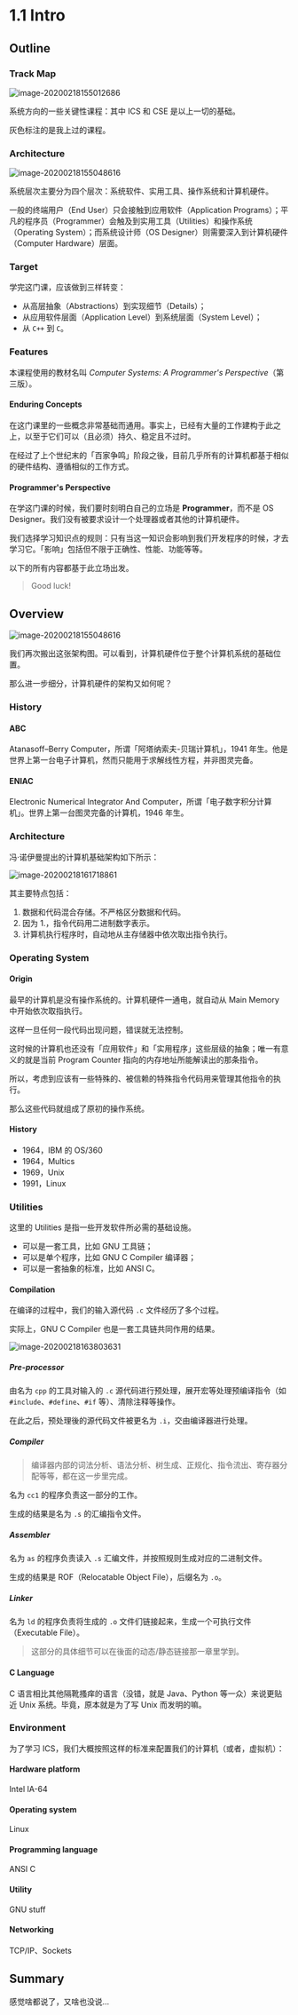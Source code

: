 # 1.1 Intro

## Outline

### Track Map

![image-20200218155012686](1-1-intro.assets/image-20200218155012686.png)

系统方向的一些关键性课程：其中 ICS 和 CSE 是以上一切的基础。

灰色标注的是我上过的课程。

### Architecture

![image-20200218155048616](1-1-intro.assets/image-20200218155048616.png)

系统层次主要分为四个层次：系统软件、实用工具、操作系统和计算机硬件。

一般的终端用户（End User）只会接触到应用软件（Application Programs）；平凡的程序员（Programmer）会触及到实用工具（Utilities）和操作系统（Operating System）；而系统设计师（OS Designer）则需要深入到计算机硬件（Computer Hardware）层面。

### Target

学完这门课，应该做到三样转变：

* 从高层抽象（Abstractions）到实现细节（Details）；
* 从应用软件层面（Application Level）到系统层面（System Level）；
* 从 `C++` 到 `C`。

### Features

本课程使用的教材名叫 *Computer Systems: A Programmer's Perspective*（第三版）。

#### Enduring Concepts

在这门课里的一些概念非常基础而通用。事实上，已经有大量的工作建构于此之上，以至于它们可以（且必须）持久、稳定且不过时。

在经过了上个世纪末的「百家争鸣」阶段之後，目前几乎所有的计算机都基于相似的硬件结构、遵循相似的工作方式。

#### Programmer's Perspective

在学这门课的时候，我们要时刻明白自己的立场是 **Programmer**，而不是 OS Designer。我们没有被要求设计一个处理器或者其他的计算机硬件。

我们选择学习知识点的规则：只有当这一知识会影响到我们开发程序的时候，才去学习它。「影响」包括但不限于正确性、性能、功能等等。

以下的所有内容都基于此立场出发。

> Good luck!

## Overview

![image-20200218155048616](1-1-intro.assets/image-20200218155048616.png)

我们再次搬出这张架构图。可以看到，计算机硬件位于整个计算机系统的基础位置。

那么进一步细分，计算机硬件的架构又如何呢？

### History

#### ABC

Atanasoff–Berry Computer，所谓「阿塔纳索夫-贝瑞计算机」，1941 年生。他是世界上第一台电子计算机，然而只能用于求解线性方程，并非图灵完备。

#### ENIAC

Electronic Numerical Integrator And Computer，所谓「电子数字积分计算机」。世界上第一台图灵完备的计算机，1946 年生。

### Architecture

冯·诺伊曼提出的计算机基础架构如下所示：

![image-20200218161718861](1-1-intro.assets/image-20200218161718861.png)

其主要特点包括：

1. 数据和代码混合存储。不严格区分数据和代码。
2. 因为 1.，指令代码用二进制数字表示。
3. 计算机执行程序时，自动地从主存储器中依次取出指令执行。

### Operating System

#### Origin

最早的计算机是没有操作系统的。计算机硬件一通电，就自动从 Main Memory 中开始依次取指执行。

这样一旦任何一段代码出现问题，错误就无法控制。

这时候的计算机也还没有「应用软件」和「实用程序」这些层级的抽象；唯一有意义的就是当前 Program Counter 指向的内存地址所能解读出的那条指令。

所以，考虑到应该有一些特殊的、被信赖的特殊指令代码用来管理其他指令的执行。

那么这些代码就组成了原初的操作系统。

#### History

* 1964，IBM 的 OS/360
* 1964，Multics
* 1969，Unix
* 1991，Linux

### Utilities

这里的 Utilities 是指一些开发软件所必需的基础设施。

* 可以是一套工具，比如 GNU 工具链；
* 可以是单个程序，比如 GNU C Compiler 编译器；
* 可以是一套抽象的标准，比如 ANSI C。

#### Compilation

在编译的过程中，我们的输入源代码 `.c` 文件经历了多个过程。

实际上，GNU C Compiler 也是一套工具链共同作用的结果。

![image-20200218163803631](1-1-intro.assets/image-20200218163803631.png)

##### Pre-processor

由名为 `cpp` 的工具对输入的 `.c` 源代码进行预处理，展开宏等处理预编译指令（如 `#include`、`#define`、`#if` 等）、清除注释等操作。

在此之后，预处理後的源代码文件被更名为 `.i`，交由编译器进行处理。

##### Compiler

> 编译器内部的词法分析、语法分析、树生成、正规化、指令流出、寄存器分配等等，都在这一步里完成。

名为 `cc1` 的程序负责这一部分的工作。

生成的结果是名为 `.s` 的汇编指令文件。

##### Assembler

名为 `as` 的程序负责读入 `.s` 汇编文件，并按照规则生成对应的二进制文件。

生成的结果是 ROF（Relocatable Object File），后缀名为 `.o`。

##### Linker

名为 `ld` 的程序负责将生成的 `.o` 文件们链接起来，生成一个可执行文件（Executable  File）。

> 这部分的具体细节可以在後面的动态/静态链接那一章里学到。

#### C Language

C 语言相比其他隔靴搔痒的语言（没错，就是 Java、Python 等一众）来说更贴近 Unix 系统。毕竟，原本就是为了写 Unix 而发明的嘛。

### Environment 

为了学习 ICS，我们大概按照这样的标准来配置我们的计算机（或者，虚拟机）：

#### Hardware platform

Intel IA-64

#### Operating system

Linux

#### Programming language

ANSI C

#### Utility

GNU stuff

#### Networking

TCP/IP、Sockets

## Summary

感觉啥都说了，又啥也没说…
